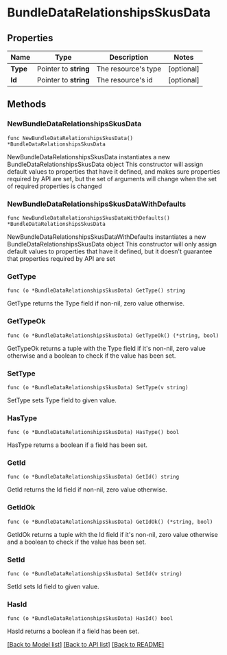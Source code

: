 # BundleDataRelationshipsSkusData

## Properties

Name | Type | Description | Notes
------------ | ------------- | ------------- | -------------
**Type** | Pointer to **string** | The resource&#39;s type | [optional] 
**Id** | Pointer to **string** | The resource&#39;s id | [optional] 

## Methods

### NewBundleDataRelationshipsSkusData

`func NewBundleDataRelationshipsSkusData() *BundleDataRelationshipsSkusData`

NewBundleDataRelationshipsSkusData instantiates a new BundleDataRelationshipsSkusData object
This constructor will assign default values to properties that have it defined,
and makes sure properties required by API are set, but the set of arguments
will change when the set of required properties is changed

### NewBundleDataRelationshipsSkusDataWithDefaults

`func NewBundleDataRelationshipsSkusDataWithDefaults() *BundleDataRelationshipsSkusData`

NewBundleDataRelationshipsSkusDataWithDefaults instantiates a new BundleDataRelationshipsSkusData object
This constructor will only assign default values to properties that have it defined,
but it doesn't guarantee that properties required by API are set

### GetType

`func (o *BundleDataRelationshipsSkusData) GetType() string`

GetType returns the Type field if non-nil, zero value otherwise.

### GetTypeOk

`func (o *BundleDataRelationshipsSkusData) GetTypeOk() (*string, bool)`

GetTypeOk returns a tuple with the Type field if it's non-nil, zero value otherwise
and a boolean to check if the value has been set.

### SetType

`func (o *BundleDataRelationshipsSkusData) SetType(v string)`

SetType sets Type field to given value.

### HasType

`func (o *BundleDataRelationshipsSkusData) HasType() bool`

HasType returns a boolean if a field has been set.

### GetId

`func (o *BundleDataRelationshipsSkusData) GetId() string`

GetId returns the Id field if non-nil, zero value otherwise.

### GetIdOk

`func (o *BundleDataRelationshipsSkusData) GetIdOk() (*string, bool)`

GetIdOk returns a tuple with the Id field if it's non-nil, zero value otherwise
and a boolean to check if the value has been set.

### SetId

`func (o *BundleDataRelationshipsSkusData) SetId(v string)`

SetId sets Id field to given value.

### HasId

`func (o *BundleDataRelationshipsSkusData) HasId() bool`

HasId returns a boolean if a field has been set.


[[Back to Model list]](../README.md#documentation-for-models) [[Back to API list]](../README.md#documentation-for-api-endpoints) [[Back to README]](../README.md)


